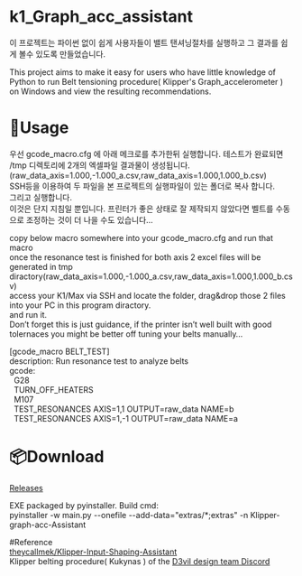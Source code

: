 # k1_Graph_acc_assistant
이 프로젝트는 파이썬 없이 쉽게 사용자들이 밸트 탠셔닝절차를 실행하고 그 결과를 쉽게 볼수 있도록 만들었습니다.

This project aims to make it easy for users who have little knowledge of Python to run Belt tensioning procedure( Klipper's Graph_accelerometer ) on Windows and view the resulting recommendations.

# 🔌Usage
우선 gcode_macro.cfg 에 아래 메크로를 추가한뒤 실행합니다.
테스트가 완료되면 /tmp 디렉토리에 2개의 엑셀파일 결과물이 생성됩니다.(raw_data_axis=1.000,-1.000_a.csv,raw_data_axis=1.000,1.000_b.csv)<br/>
SSH등을 이용하여 두 파일을 본 프로젝트의 실행파일이 있는 폴더로 복사 합니다.<br/>
그리고 실행합니다.<br/>
이것은 단지 지침일 뿐입니다. 프린터가 좋은 상태로 잘 제작되지 않았다면 벨트를 수동으로 조정하는 것이 더 나을 수도 있습니다…<br/>

copy below macro somewhere into your gcode_macro.cfg and run that macro <br/>
once the resonance test is finished for both axis 2 excel files will be generated in tmp diractory(raw_data_axis=1.000,-1.000_a.csv,raw_data_axis=1.000,1.000_b.csv)<br/>
access your K1/Max via SSH and locate the folder, drag&drop those 2 files into your PC in this program diractory.<br/>
and run it.<br/>
Don’t forget this is just guidance, if the printer isn’t well built with good tolernaces you might be better off tuning your belts manually…<br/>

[gcode_macro BELT_TEST]<br/>
description: Run resonance test to analyze belts<br/>
gcode:<br/>
&nbsp;&nbsp;G28<br/>
&nbsp;&nbsp;TURN_OFF_HEATERS<br/>
&nbsp;&nbsp;M107<br/>
&nbsp;&nbsp;TEST_RESONANCES AXIS=1,1 OUTPUT=raw_data NAME=b<br/>
&nbsp;&nbsp;TEST_RESONANCES AXIS=1,-1 OUTPUT=raw_data NAME=a<br/>

# 📦Download<br/>
[Releases](https://github.com/hjoungjoo/k1_Graph_acc_assistant/releases)<br/>

EXE packaged by pyinstaller. Build cmd:<br/>
pyinstaller -w main.py --onefile --add-data="extras/*;extras" -n Klipper-graph-acc-Assistant<br/>

#Reference<br/>
[theycallmek/Klipper-Input-Shaping-Assistant](https://github.com/theycallmek/Klipper-Input-Shaping-Assistant)<br/>
Klipper belting procedure( Kukynas ) of the [D3vil design team Discord](https://discord.gg/d3vil-design)<br/>
